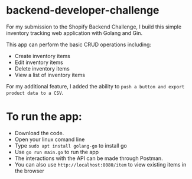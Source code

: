 # backend-developer-challenge
For my submission to the Shopify Backend Challenge, I build this simple inventory tracking web application with Golang and Gin.

This app can perform the basic CRUD operations including:
* Create inventory items
* Edit inventory items
* Delete inventory items
* View a list of inventory items

For my additional feature, I added the ability to `push a button and export product data to a CSV`.
 
 

# To run the app:

* Download the code.
* Open your linux comand line
* Type `sudo apt install golang-go` to install go
* Use  `go run main.go` to run the app
* The interactions with the API can be made through Postman.
* You can also use `http://localhost:8080/item` to view existing items in the browser
